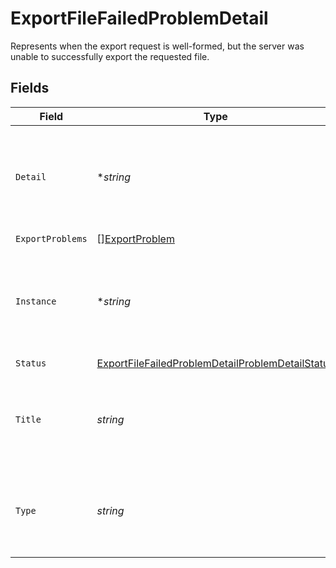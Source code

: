 # ExportFileFailedProblemDetail

Represents when the export request is well-formed, but the server was unable to successfully export the requested file.


## Fields

| Field                                                                                                                       | Type                                                                                                                        | Required                                                                                                                    | Description                                                                                                                 |
| --------------------------------------------------------------------------------------------------------------------------- | --------------------------------------------------------------------------------------------------------------------------- | --------------------------------------------------------------------------------------------------------------------------- | --------------------------------------------------------------------------------------------------------------------------- |
| `Detail`                                                                                                                    | **string*                                                                                                                   | :heavy_minus_sign:                                                                                                          | A human-readable explanation specific to this occurrence of the problem.                                                    |
| `ExportProblems`                                                                                                            | [][ExportProblem](../../models/shared/exportproblem.md)                                                                     | :heavy_check_mark:                                                                                                          | N/A                                                                                                                         |
| `Instance`                                                                                                                  | **string*                                                                                                                   | :heavy_minus_sign:                                                                                                          | A URI reference that identifies the specific occurrence of the problem.                                                     |
| `Status`                                                                                                                    | [ExportFileFailedProblemDetailProblemDetailStatus](../../models/shared/exportfilefailedproblemdetailproblemdetailstatus.md) | :heavy_check_mark:                                                                                                          | N/A                                                                                                                         |
| `Title`                                                                                                                     | *string*                                                                                                                    | :heavy_check_mark:                                                                                                          | A short, human-readable summary of the problem type.                                                                        |
| `Type`                                                                                                                      | *string*                                                                                                                    | :heavy_check_mark:                                                                                                          | A URI reference that identifies the problem type.                                                                           |
